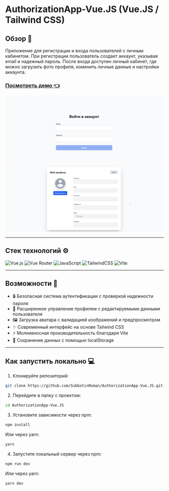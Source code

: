 # AuthorizationApp-Vue.JS (Vue.JS / Tailwind CSS)

## Обзор 🌟

Приложение для регистрации и входа пользователей с личным кабинетом. При регистрации пользователь создает аккаунт, указывая email и надежный пароль. После входа доступен личный кабинет, где можно загрузить фото профиля, изменить личные данные и настройки аккаунта. 

### [Посмотреть демо 👈](https://subbotinroman.github.io/AuthorizationApp-Vue.JS/#/login) 

<img alt="ToDo-List preview" src="public/preview-1.png">
<img alt="ToDo-List preview" src="public/preview-2.png">

---

## Стек технологий ⚙️

![Vue.js](https://img.shields.io/badge/vuejs-%2335495e.svg?style=for-the-badge&logo=vuedotjs&logoColor=%234FC08D)
![Vue Router](https://img.shields.io/badge/vue_router-%2335495e.svg?style=for-the-badge&logo=vuedotjs&logoColor=%234FC08D)
![JavaScript](https://img.shields.io/badge/JavaScript-323330?style=for-the-badge&logo=javascript&logoColor=F7DF1E)
![TailwindCSS](https://img.shields.io/badge/tailwindcss-%2338B2AC.svg?style=for-the-badge&logo=tailwind-css&logoColor=white)
![Vite](https://img.shields.io/badge/vite-%23646CFF.svg?style=for-the-badge&logo=vite&logoColor=white)

---

## Возможности 🚀

- 🔒 Безопасная система аутентификации с проверкой надежности пароля
- 👤 Расширенное управление профилем с редактируемыми данными пользователя
- 🖼️ Загрузка аватара с валидацией изображений и предпросмотром
- ✨ Современный интерфейс на основе Tailwind CSS
- ⚡ Молниеносная производительность благодаря Vite
- 💾 Сохранение данных с помощью localStorage

---

## Как запустить локально 💻

1. Клонируйте репозиторий:
```bash
git clone https://github.com/SubbotinRoman/AuthorizationApp-Vue.JS.git
```

2. Перейдите в папку с проектом:
```bash
cd AuthorizationApp-Vue.JS
```

3. Установите зависимости через npm:
```bash
npm install
```

Или через yarn:
```bash
yarn
```

4. Запустите локальный сервер через npm:
```bash
npm run dev
```

Или через yarn:
```bash
yarn dev
```

